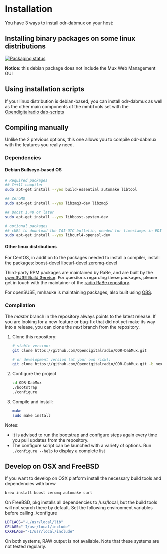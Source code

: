 # Installation

You have 3 ways to install odr-dabmux on your host:

## Installing binary packages on some linux distributions

[![Packaging status](https://repology.org/badge/vertical-allrepos/odr-dabmux.svg)](https://repology.org/project/odr-dabmux/versions)

**Notice**: this debian package does not include the Mux Web Management GUI

## Using installation scripts

If your linux distribution is debian-based, you can install odr-dabmux
as well as the other main components of the mmbTools set with the
[Opendigitalradio dab-scripts](https://github.com/opendigitalradio/dab-scripts.git)

## Compiling manually

Unlike the 2 previous options, this one allows you to compile odr-dabmux with the features you really need.

### Dependencies

#### Debian Bullseye-based OS

```sh
# Required packages
## C++11 compiler
sudo apt-get install --yes build-essential automake libtool

## ZeroMQ
sudo apt-get install --yes libzmq3-dev libzmq5

## Boost 1.48 or later
sudo apt-get install --yes libboost-system-dev

# optional packages
## cURL to download the TAI-UTC bulletin, needed for timestamps in EDI output
sudo apt-get install --yes libcurl4-openssl-dev
```

#### Other linux distributions

For CentOS, in addition to the packages needed to install a compiler, install the packages:
boost-devel libcurl-devel zeromq-devel

Third-party RPM packages are maintained by RaBe, and are built by the
[openSUSE Build Service](https://build.opensuse.org/project/show/home:radiorabe:dab).
For questions regarding these packages, please get in touch with the maintainer of
the [radio RaBe repository](https://github.com/radiorabe/).

For openSUSE, mnhauke is maintaining packages, also built using
[OBS](https://build.opensuse.org/project/show/home:mnhauke:ODR-mmbTools).

### Compilation

The *master* branch in the repository always points to the
latest release. If you are looking for a new feature or bug-fix
that did not yet make its way into a release, you can clone the
*next* branch from the repository.

1. Clone this repository:

   ```sh
   # stable version:
   git clone https://github.com/Opendigitalradio/ODR-DabMux.git

   # or development version (at your own risk):
   git clone https://github.com/Opendigitalradio/ODR-DabMux.git -b next
   ```

1. Configure the project

   ```sh
   cd ODR-DabMux
   ./bootstrap
   ./configure
   ```

1. Compile and install:

   ```sh
   make
   sudo make install
   ```

Notes:

- It is advised to run the bootstrap and configure steps again every time you pull updates from the repository.
- The configure script can be launched with a variety of options. Run `./configure --help` to display a complete list

## Develop on OSX and FreeBSD

If you want to develop on OSX platform install the necessary build tools and dependencies with brew

```sh
brew install boost zeromq automake curl
```

On FreeBSD, pkg installs all dependencies to /usr/local, but the build
tools will not search there by default. Set the following environment variables
before calling ./configure

```sh
LDFLAGS="-L/usr/local/lib"
CFLAGS="-I/usr/local/include"
CXXFLAGS="-I/usr/local/include"
```

On both systems, RAW output is not available. Note that these systems are not tested regularly.
